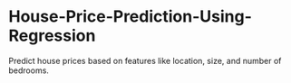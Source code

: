 # House-Price-Prediction-Using-Regression
Predict house prices based on features like location, size, and number of bedrooms.
